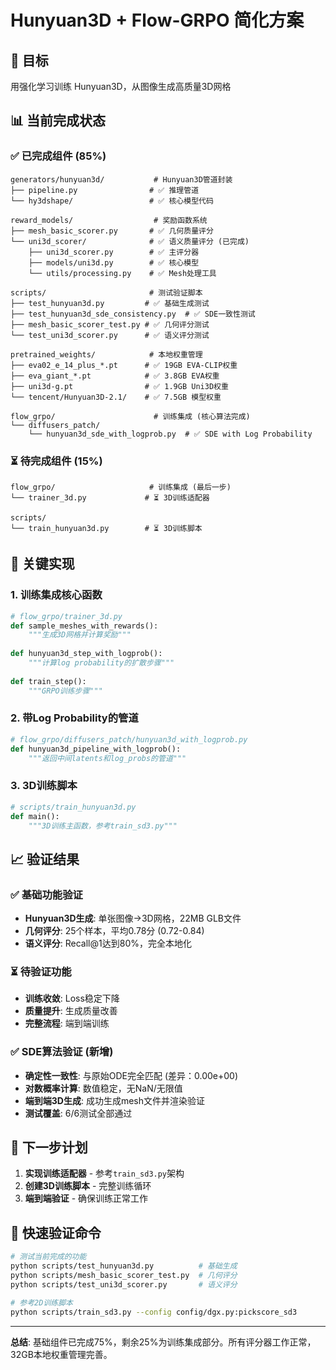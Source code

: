 # Hunyuan3D + Flow-GRPO 简化方案

## 🎯 目标
用强化学习训练 Hunyuan3D，从图像生成高质量3D网格

## 📊 当前完成状态

### ✅ 已完成组件 (85%)
```
generators/hunyuan3d/           # Hunyuan3D管道封装
├── pipeline.py                # ✅ 推理管道  
└── hy3dshape/                 # ✅ 核心模型代码

reward_models/                  # 奖励函数系统
├── mesh_basic_scorer.py       # ✅ 几何质量评分
└── uni3d_scorer/              # ✅ 语义质量评分 (已完成)
    ├── uni3d_scorer.py        # ✅ 主评分器
    ├── models/uni3d.py        # ✅ 核心模型
    └── utils/processing.py    # ✅ Mesh处理工具

scripts/                       # 测试验证脚本
├── test_hunyuan3d.py         # ✅ 基础生成测试
├── test_hunyuan3d_sde_consistency.py  # ✅ SDE一致性测试
├── mesh_basic_scorer_test.py # ✅ 几何评分测试  
└── test_uni3d_scorer.py      # ✅ 语义评分测试

pretrained_weights/            # 本地权重管理
├── eva02_e_14_plus_*.pt      # ✅ 19GB EVA-CLIP权重
├── eva_giant_*.pt            # ✅ 3.8GB EVA权重
├── uni3d-g.pt                # ✅ 1.9GB Uni3D权重
└── tencent/Hunyuan3D-2.1/    # ✅ 7.5GB 模型权重

flow_grpo/                      # 训练集成 (核心算法完成)
└── diffusers_patch/
    └── hunyuan3d_sde_with_logprob.py  # ✅ SDE with Log Probability
```

### ⏳ 待完成组件 (15%)
```
flow_grpo/                     # 训练集成 (最后一步)
└── trainer_3d.py             # ⏳ 3D训练适配器

scripts/
└── train_hunyuan3d.py        # ⏳ 3D训练脚本
```

## 🚀 关键实现

### 1. 训练集成核心函数
```python
# flow_grpo/trainer_3d.py
def sample_meshes_with_rewards():
    """生成3D网格并计算奖励"""
    
def hunyuan3d_step_with_logprob():
    """计算log probability的扩散步骤"""
    
def train_step():
    """GRPO训练步骤"""
```

### 2. 带Log Probability的管道
```python
# flow_grpo/diffusers_patch/hunyuan3d_with_logprob.py
def hunyuan3d_pipeline_with_logprob():
    """返回中间latents和log_probs的管道"""
```

### 3. 3D训练脚本
```python
# scripts/train_hunyuan3d.py
def main():
    """3D训练主函数，参考train_sd3.py"""
```

## 📈 验证结果

### ✅ 基础功能验证
- **Hunyuan3D生成**: 单张图像→3D网格，22MB GLB文件
- **几何评分**: 25个样本，平均0.78分 (0.72-0.84)
- **语义评分**: Recall@1达到80%，完全本地化

### ⏳ 待验证功能
- **训练收敛**: Loss稳定下降
- **质量提升**: 生成质量改善
- **完整流程**: 端到端训练

### ✅ SDE算法验证 (新增)
- **确定性一致性**: 与原始ODE完全匹配 (差异：0.00e+00)
- **对数概率计算**: 数值稳定，无NaN/无限值
- **端到端3D生成**: 成功生成mesh文件并渲染验证
- **测试覆盖**: 6/6测试全部通过

## 🎯 下一步计划

1. **实现训练适配器** - 参考`train_sd3.py`架构
2. **创建3D训练脚本** - 完整训练循环
3. **端到端验证** - 确保训练正常工作

## 📝 快速验证命令

```bash
# 测试当前完成的功能
python scripts/test_hunyuan3d.py          # 基础生成
python scripts/mesh_basic_scorer_test.py  # 几何评分
python scripts/test_uni3d_scorer.py       # 语义评分

# 参考2D训练脚本
python scripts/train_sd3.py --config config/dgx.py:pickscore_sd3
```

---

**总结**: 基础组件已完成75%，剩余25%为训练集成部分。所有评分器工作正常，32GB本地权重管理完善。
